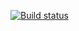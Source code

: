[![Build status](https://ci.appveyor.com/api/projects/status/4n99io2ejr6fhfoa/branch/main?svg=true)](https://ci.appveyor.com/project/Veragenp/avi-ci-v3-1/branch/main)